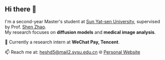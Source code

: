 ## Hi there 👋

I'm a second-year Master's student at [Sun Yat-sen University](https://www.sysu.edu.cn/sysuen/), supervised by Prof. [Shen Zhao](https://ise.sysu.edu.cn/teacher/ZhaoShen).  
My research focuses on **diffusion models** and **medical image analysis**.

📌 Currently a research intern at **WeChat Pay, Tencent**.

📫 Reach me at: heshd5@mail2.sysu.edu.cn
🌐 [Personal Website](https://daniellahe.github.io) 
